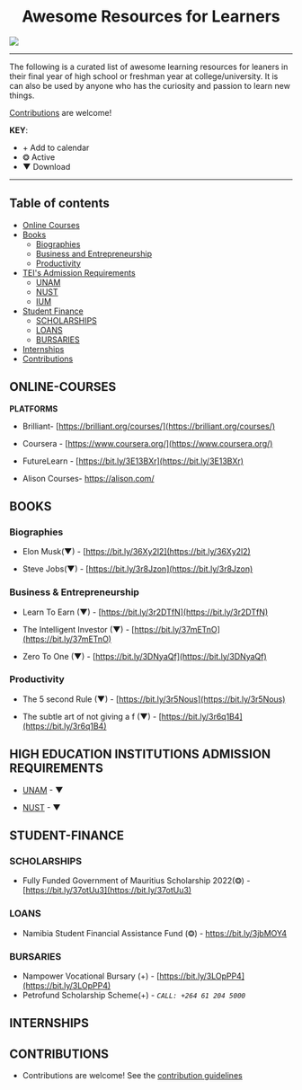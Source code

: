 <h1 style="text-align: center;">Awesome Resources for Learners</h1>
<image src="https://lh4.googleusercontent.com/HgJMj9ke-frqajg5LYzTuj5pAMxW__Klfu11MOo71By8l5JIllz2dDGLcDZI7BTeMFrnFD-2pa3cjrPTkxBiQMR5Y_1WGycLoFKuNHEQsqSH6QvLJMGQ0QZHmYMl64mL6KWxWZtD"></image>  

---
The  following is a curated list of awesome learning resources for leaners in their final year of high school or freshman year at college/university. It is can also be used by anyone who has the curiosity and passion to learn new things. 

[Contributions](#CONTRIBUTIONS) are welcome!

**KEY**:

- <span>+</span> Add to calendar
- ❂ Active
- ▼ Download

---
## Table of contents

- [Online Courses](#ONLINE-COURSES)
- [Books](#BOOKS)
	- [Biographies](#Biographies)
	- [Business and Entrepreneurship](#Biographies-1)
	- [Productivity](#Biographies-2)
- [TEI's Admission Requirements](#UNAM+1)
	- [UNAM](#UNAM)
	- [NUST](#NUST)
	- [IUM](#IUM)
- [Student Finance](#STUDENT-FINANCE)
	- [SCHOLARSHIPS](#SCHOLARSHIPS)
	- [LOANS](#LOANS)
	- [BURSARIES](#BURSARIES)
- [Internships](#INTERNSHIPS)
- [Contributions](#CONTRIBUTIONS)
## ONLINE-COURSES  
**PLATFORMS**

- Brilliant- [https://brilliant.org/courses/](https://brilliant.org/courses/)

- Coursera - [https://www.coursera.org/](https://www.coursera.org/)

- FutureLearn - [https://bit.ly/3E13BXr](https://bit.ly/3E13BXr)

- Alison Courses- [https://alison.com/  
](https://alison.com/)

## BOOKS

### Biographies

- Elon Musk(▼) - [https://bit.ly/36Xy2l2](https://bit.ly/36Xy2l2)

- Steve Jobs(▼) - [https://bit.ly/3r8Jzon](https://bit.ly/3r8Jzon)

### Business & Entrepreneurship

- Learn To Earn (▼) - [https://bit.ly/3r2DTfN](https://bit.ly/3r2DTfN)

- The Intelligent Investor (▼) - [https://bit.ly/37mETnO](https://bit.ly/37mETnO)

- Zero To One (▼) - [https://bit.ly/3DNyaQf](https://bit.ly/3DNyaQf)

### Productivity

- The 5 second Rule (▼) - [https://bit.ly/3r5Nous](https://bit.ly/3r5Nous)

- The subtle art of not giving a f (▼) - [https://bit.ly/3r6q1B4](https://bit.ly/3r6q1B4)

  
## HIGH EDUCATION INSTITUTIONS ADMISSION REQUIREMENTS

- [UNAM](https://bit.ly/37jdVxw) - ▼ 

- [NUST](https://bit.ly/3jeLDH4) - ▼ 

  

## STUDENT-FINANCE

### SCHOLARSHIPS
- Fully Funded Government of Mauritius Scholarship 2022(❂) - [https://bit.ly/37otUu3](https://bit.ly/37otUu3)
### LOANS
- Namibia Student Financial Assistance Fund (❂) - [https://bit.ly/3jbMOY4  
](https://bit.ly/3jbMOY4)
### BURSARIES
- Nampower Vocational Bursary (+) -  [https://bit.ly/3LOpPP4](https://bit.ly/3LOpPP4)
- Petrofund Scholarship Scheme(+) - _```CALL: +264 61 204 5000```_

## INTERNSHIPS

## CONTRIBUTIONS
- Contributions are welcome! See the [contribution guidelines](https://github.com/Kanhalelor/awesome-for-learners/blob/main/Contributions.md)
